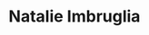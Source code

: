 ---
title: "Natalie Imbruglia"
summary: "Natalie Jane Imbruglia is an Australian singer, songwriter, model and actress. She made her breakthrough in 1997 with a Grammy-nominated cover version of \"Torn\", as originally performed by US band , which gave her huge international success. In addition to being a singer, Imbruglia is also an actress and debuted in 1992 in the TV drama series 'Neighbours', where she remained as a regular character until 1994. In 2003 she featured in the film comedy \"Johnny English\". Older sister of recording artist ."
image: "natalie-imbruglia.jpg"
apple_music_artist_url: "https://music.apple.com/gb/artist/natalie-imbruglia/397997"
---